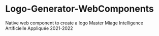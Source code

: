 # Logo-Generator-WebComponents
Native web component to create a logo
Master Miage Intelligence Artificielle Appliquée 2021-2022
